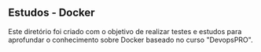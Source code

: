 ## Estudos - Docker

Este diretório foi criado com o objetivo de realizar testes e estudos para aprofundar o conhecimento sobre Docker baseado no curso "DevopsPRO".
